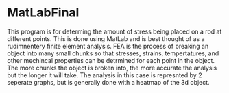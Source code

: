 # MatLabFinal
This program is for determing the amount of stress being placed on a rod at different points. This is done using MatLab and is best thought of as a rudimnentery finite element analysis. FEA is the process of breaking an object into many small chunks so that stresses, strains, tempertatures, and other mechincal properties can be detrmined for each point in the object. The more chunks the object is broken into, the more accurate the analysis but the longer it will take. The analysis in this case is represnted by 2 seperate graphs, but is generally done with a heatmap of the 3d object.

